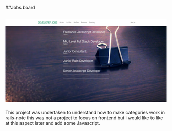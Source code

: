 ##Jobs board



![](screens1.png?raw=true)
----------------------
This project was undertaken to understand how to make categories work in rails-note this was not a project to focus on frontend but i would like to like at this aspect later and add some Javascript.
